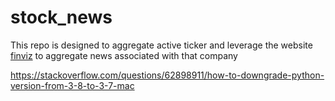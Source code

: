 # stock_news

This repo is designed to aggregate active ticker and leverage the website [finviz](www.finviz.com) to aggregate news associated with that company


https://stackoverflow.com/questions/62898911/how-to-downgrade-python-version-from-3-8-to-3-7-mac

